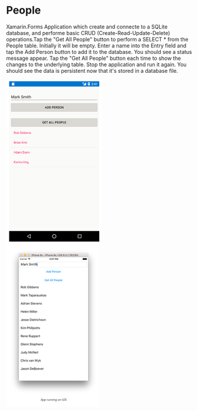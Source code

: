 # People
Xamarin.Forms Application which create and connecte to a SQLite database, and performe basic CRUD (Create-Read-Update-Delete) operations.Tap the "Get All People" button to perform a SELECT * from the People table. Initially it will be empty.     Enter a name into the Entry field and tap the Add Person button to add it to the database. You should see a status message appear.     Tap the "Get All People" button each time to show the changes to the underlying table.  Stop the application and run it again. You should see the data is persistent now that it's stored in a database file.

<img src="People1.PNG" alt="ScreenShot 1">
<img src="People2.PNG" alt="ScreenShot 3">
